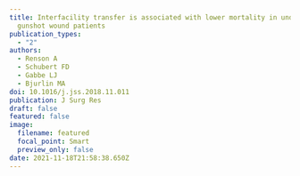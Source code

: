 ```yaml
---
title: Interfacility transfer is associated with lower mortality in undertriaged
  gunshot wound patients
publication_types:
  - "2"
authors:
  - Renson A
  - Schubert FD
  - Gabbe LJ
  - Bjurlin MA
doi: 10.1016/j.jss.2018.11.011
publication: J Surg Res
draft: false
featured: false
image:
  filename: featured
  focal_point: Smart
  preview_only: false
date: 2021-11-18T21:58:38.650Z
---
```

